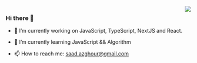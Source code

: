 <img align="right" src="https://github-readme-stats.vercel.app/api?username=saadazghour&count_private=true&show_icons=true">

### Hi there 👋

- 🔭 I’m currently working on JavaScript, TypeScript, NextJS and React.

- 🌱 I’m currently learning JavaScript && Algorithm

- 📫 How to reach me: saad.azghour@gmail.com
